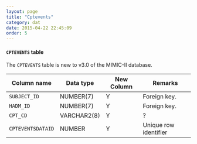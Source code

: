 ```yaml
---
layout: page
title: "Cptevents"
category: dat
date: 2015-04-22 22:45:09
order: 5
---
```


#### ```CPTEVENTS``` table

The ```CPTEVENTS``` table is new to v3.0 of the MIMIC-II database.

Column name | Data type | New Column | Remarks
--- | --- | --- | ---
```SUBJECT_ID``` | NUMBER(7)  | Y  | Foreign key.
```HADM_ID``` | NUMBER(7) | Y  | Foreign key.
```CPT_CD``` | VARCHAR2(8)  | Y  | ?
```CPTEVENTSDATAID``` | NUMBER  | Y  | Unique row identifier